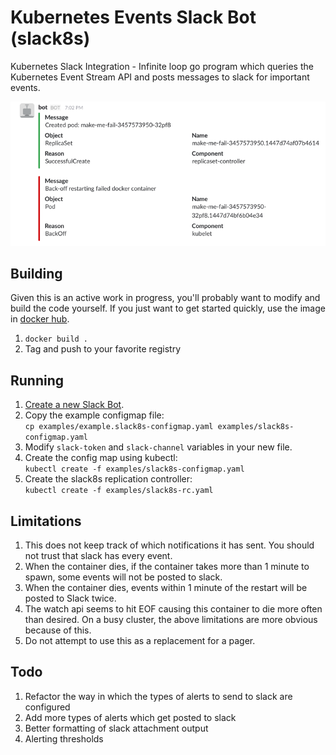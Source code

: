 # Kubernetes Events Slack Bot (slack8s)

Kubernetes Slack Integration - Infinite loop go program which queries the Kubernetes Event Stream API and
posts messages to slack for important events.

![Slack8s demo showing creation of pod and then failed backoff loop alerts via Slack.](images/slack8s-demo.png)

## Building

Given this is an active work in progress, you'll probably want to modify
and build the code yourself. If you just want to get started quickly,
use the image in [docker hub](https://hub.docker.com/r/ultimateboy/slack8s/).

1. `docker build .`
2. Tag and push to your favorite registry

## Running

1. [Create a new Slack Bot](https://my.slack.com/services/new/bot).
2. Copy the example configmap file:  
`cp examples/example.slack8s-configmap.yaml examples/slack8s-configmap.yaml`
3. Modify `slack-token` and `slack-channel` variables in your new file.
4. Create the config map using kubectl:  
`kubectl create -f examples/slack8s-configmap.yaml`
5. Create the slack8s replication controller:  
`kubectl create -f examples/slack8s-rc.yaml`

## Limitations

1. This does not keep track of which notifications it has sent. You should not
trust that slack has every event.
2. When the container dies, if the container takes more than 1 minute to spawn,
some events will not be posted to slack.
3. When the container dies, events within 1 minute of the restart will be posted
to Slack twice.
4. The watch api seems to hit EOF causing this container to die more often than
desired. On a busy cluster, the above limitations are more obvious because of this.
5. Do not attempt to use this as a replacement for a pager.

## Todo

1. Refactor the way in which the types of alerts to send to slack are configured
2. Add more types of alerts which get posted to slack
3. Better formatting of slack attachment output
4. Alerting thresholds
